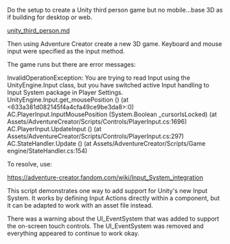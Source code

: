 Do the setup to create a Unity third person game but no mobile...base 3D as if building for desktop or web.

[unity_third_person.md](unity_third_person.md)

Then using Adventure Creator create a new 3D game. Keyboard and mouse input were specified as the input method.

The game runs but there are error messages:

InvalidOperationException: You are trying to read Input using the UnityEngine.Input class, but you have switched active Input handling to Input System package in Player Settings.
UnityEngine.Input.get_mousePosition () (at <633a381d082145f4a4cfa49ce9be3da8>:0)
AC.PlayerInput.InputMousePosition (System.Boolean _cursorIsLocked) (at Assets/AdventureCreator/Scripts/Controls/PlayerInput.cs:1696)
AC.PlayerInput.UpdateInput () (at Assets/AdventureCreator/Scripts/Controls/PlayerInput.cs:297)
AC.StateHandler.Update () (at Assets/AdventureCreator/Scripts/Game engine/StateHandler.cs:154)

To resolve, use:

<https://adventure-creator.fandom.com/wiki/Input_System_integration>

This script demonstrates one way to add support for Unity's new Input System. It works by defining Input Actions directly within a component, but it can be adapted to work with an asset file instead.

There was a warning about the UI_EventSystem that was added to support the on-screen touch controls. The UI_EventSystem was removed and everything appeared to continue to work okay.



